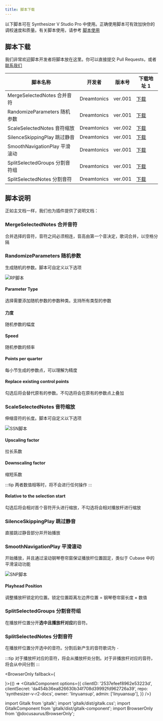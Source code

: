 ```yaml
---
title: 脚本下载
---
```


以下脚本可在 Synthesizer V Studio Pro 中使用。正确使用脚本可有效加快你的调校速度和质量。有关脚本使用，请参考 [脚本使用](../main_docs/menu/script.md)

## 脚本下载

我们非常欢迎脚本开发者将脚本放在这里。你可以直接提交 Pull Requests，或者 [联系我们](https://message.bilibili.com/#/whisper/mid273891297)

| 脚本名称 | 开发者 | 版本号 | 下载地址 1 |
| -------- | -------- | -------- | -------- |
| MergeSelectedNotes 合并音符 | Dreamtonics | ver.001 | [下载](https://yzweb-my.sharepoint.com/:u:/g/personal/bilibililty_bujigegroup_site/EUPHVVTVA4JLv-ivTizL4tIBBk0FVrmVWRfHhcZyA6m7BQ?e=Ihzhop) |
| RandomizeParameters 随机参数 | Dreamtonics | ver.001 | [下载](https://yzweb-my.sharepoint.com/:u:/g/personal/bilibililty_bujigegroup_site/ET6AvdUAbvxPo71q9ET2INQBdamHK9T73SBzwy9iXQw4Ng?e=8FeNDl) |
| ScaleSelectedNotes 音符缩放 | Dreamtonics | ver.002 | [下载](https://yzweb-my.sharepoint.com/:u:/g/personal/bilibililty_bujigegroup_site/Efb8aFPbiO5EsKqYUYv8l9EBAT3u4XdgZrMhQyodesZNGw?e=AE8722) |
| SilenceSkippingPlay 跳过静音 | Dreamtonics | ver.001 | [下载](https://yzweb-my.sharepoint.com/:u:/g/personal/bilibililty_bujigegroup_site/ESvNB-StFOZJkq-wg38YhjABZT7INAipgb35-QPp8pYKCg?e=hKU2sf) |
| SmoothNavigationPlay 平滑滚动 | Dreamtonics | ver.001 | [下载](https://yzweb-my.sharepoint.com/:u:/g/personal/bilibililty_bujigegroup_site/EYAQ7B5SrdtAq681wiq2mC8BJHRB-uRprHAs6fiBOuRlgg?e=5XtNtp) |
| SplitSelectedGroups 分割音符组 | Dreamtonics | ver.001 | [下载](https://yzweb-my.sharepoint.com/:u:/g/personal/bilibililty_bujigegroup_site/EdLMw1gWWgZAjbhj_81nCiwBkiU6_OjKoVOzhKz0FqVzxg?e=Mgi3Qs) |
| SplitSelectedNotes 分割音符 | Dreamtonics | ver.001 | [下载](https://yzweb-my.sharepoint.com/:u:/g/personal/bilibililty_bujigegroup_site/EXFgdFVjQnRFknOxuv0rkKwBnrCwe9CpQxAFHK-nyfA01A?e=q9NVz8) |

## 脚本说明

正如主文档一样，我们也为插件提供了说明文档：

### MergeSelectedNotes 合并音符

合并选择的音符，音符之间必须相连，音高由第一个音决定，歌词合并，以空格分隔

### RandomizeParameters 随机参数

生成随机的参数。脚本可自定义以下选项

![RP脚本](/docs/download/script/1.png)

#### Parameter Type

选择需要添加随机参数的参数种类。支持所有类型的参数

#### 力度

随机参数的幅度

#### Speed

随机参数的频率

#### Points per quarter

每小节生成的参数点，可以理解为精度

#### Replace existing control points

勾选后将会替代原有的参数。不勾选将会在原有的参数点上叠加

### ScaleSelectedNotes 音符缩放

伸缩音符的长度。脚本可自定义以下选项

![SSN脚本](/docs/download/script/2.png)

#### Upscaling factor

拉长系数

#### Downscaling factor

缩短系数

:::tip
两者数值相等时，将不会进行任何操作
:::

#### Relative to the selection start

勾选后将会相对首个音符开头进行缩放，不勾选将会相对播放杆进行缩放

### SilenceSkippingPlay 跳过静音

直接跳过静音部分并开始播放

### SmoothNavigationPlay 平滑滚动

开始播放，并且通过滚动钢琴卷帘窗保证播放杆位置固定，类似于 Cubase 中的平滑滚动功能

![SNP脚本](/docs/download/script/3.png)

#### Playhead Position

调整播放秆锁定的位置。锁定位置距离左边界位置 = 钢琴卷帘窗长度 × 数值

### SplitSelectedGroups 分割音符组

在播放杆位置分开**选中且播放杆对应**的音符。

### SplitSelectedNotes 分割音符

在播放杆位置分开选中的音符。分割后新产生的音符歌词为 `-`

:::tip
对于播放杆对应的音符，将会从播放杆处分割。对于非播放杆对应的音符，将会从中间分割
:::

<BrowserOnly fallback={<div></div>}>{() => <GitalkComponent options={{
    clientID: '2537efeef8962e53223d',
    clientSecret: 'da454b36ea826630b34f708d39992fd962726a39',
    repo: 'synthesizer-v-r2-docs',
    owner: 'linyuansup',
    admin: ['linyuansup'],
    }} />}
</BrowserOnly>

import Gitalk from 'gitalk';
import 'gitalk/dist/gitalk.css';
import GitalkComponent from 'gitalk/dist/gitalk-component';
import BrowserOnly from '@docusaurus/BrowserOnly';